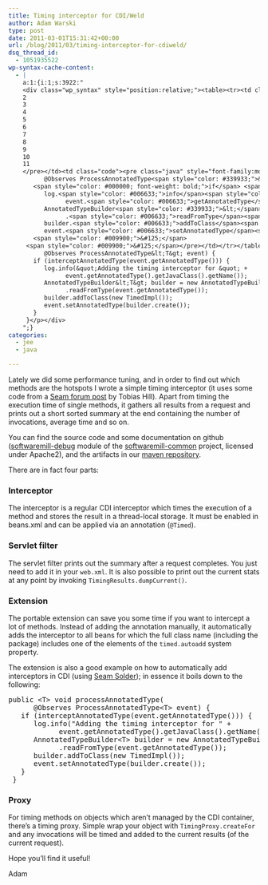 ```yaml
---
title: Timing interceptor for CDI/Weld
author: Adam Warski
type: post
date: 2011-03-01T15:31:42+00:00
url: /blog/2011/03/timing-interceptor-for-cdiweld/
dsq_thread_id:
  - 1051935522
wp-syntax-cache-content:
  - |
    a:1:{i:1;s:3922:"
    <div class="wp_syntax" style="position:relative;"><table><tr><td class="line_numbers"><pre>1
    2
    3
    4
    5
    6
    7
    8
    9
    10
    11
    </pre></td><td class="code"><pre class="java" style="font-family:monospace;"><span style="color: #000000; font-weight: bold;">public</span> <span style="color: #339933;">&lt;</span>T<span style="color: #339933;">&gt;</span> <span style="color: #000066; font-weight: bold;">void</span> processAnnotatedType<span style="color: #009900;">&#40;</span>
          @Observes ProcessAnnotatedType<span style="color: #339933;">&lt;</span>T<span style="color: #339933;">&gt;</span> event<span style="color: #009900;">&#41;</span> <span style="color: #009900;">&#123;</span>
       <span style="color: #000000; font-weight: bold;">if</span> <span style="color: #009900;">&#40;</span>interceptAnnotatedType<span style="color: #009900;">&#40;</span>event.<span style="color: #006633;">getAnnotatedType</span><span style="color: #009900;">&#40;</span><span style="color: #009900;">&#41;</span><span style="color: #009900;">&#41;</span><span style="color: #009900;">&#41;</span> <span style="color: #009900;">&#123;</span>
          log.<span style="color: #006633;">info</span><span style="color: #009900;">&#40;</span><span style="color: #0000ff;">&quot;Adding the timing interceptor for &quot;</span> <span style="color: #339933;">+</span> 
                event.<span style="color: #006633;">getAnnotatedType</span><span style="color: #009900;">&#40;</span><span style="color: #009900;">&#41;</span>.<span style="color: #006633;">getJavaClass</span><span style="color: #009900;">&#40;</span><span style="color: #009900;">&#41;</span>.<span style="color: #006633;">getName</span><span style="color: #009900;">&#40;</span><span style="color: #009900;">&#41;</span><span style="color: #009900;">&#41;</span><span style="color: #339933;">;</span>
          AnnotatedTypeBuilder<span style="color: #339933;">&lt;</span>T<span style="color: #339933;">&gt;</span> builder <span style="color: #339933;">=</span> <span style="color: #000000; font-weight: bold;">new</span> AnnotatedTypeBuilder<span style="color: #339933;">&lt;</span>T<span style="color: #339933;">&gt;</span><span style="color: #009900;">&#40;</span><span style="color: #009900;">&#41;</span>
                .<span style="color: #006633;">readFromType</span><span style="color: #009900;">&#40;</span>event.<span style="color: #006633;">getAnnotatedType</span><span style="color: #009900;">&#40;</span><span style="color: #009900;">&#41;</span><span style="color: #009900;">&#41;</span><span style="color: #339933;">;</span>
          builder.<span style="color: #006633;">addToClass</span><span style="color: #009900;">&#40;</span><span style="color: #000000; font-weight: bold;">new</span> TimedImpl<span style="color: #009900;">&#40;</span><span style="color: #009900;">&#41;</span><span style="color: #009900;">&#41;</span><span style="color: #339933;">;</span>
          event.<span style="color: #006633;">setAnnotatedType</span><span style="color: #009900;">&#40;</span>builder.<span style="color: #006633;">create</span><span style="color: #009900;">&#40;</span><span style="color: #009900;">&#41;</span><span style="color: #009900;">&#41;</span><span style="color: #339933;">;</span>
       <span style="color: #009900;">&#125;</span>
     <span style="color: #009900;">&#125;</span></pre></td></tr></table><p class="theCode" style="display:none;">public &lt;T&gt; void processAnnotatedType(
          @Observes ProcessAnnotatedType&lt;T&gt; event) {
       if (interceptAnnotatedType(event.getAnnotatedType())) {
          log.info(&quot;Adding the timing interceptor for &quot; + 
                event.getAnnotatedType().getJavaClass().getName());
          AnnotatedTypeBuilder&lt;T&gt; builder = new AnnotatedTypeBuilder&lt;T&gt;()
                .readFromType(event.getAnnotatedType());
          builder.addToClass(new TimedImpl());
          event.setAnnotatedType(builder.create());
       }
     }</p></div>
    ";}
categories:
  - jee
  - java

---
```

Lately we did some performance tuning, and in order to find out which methods are the hotspots I wrote a simple timing interceptor (it uses some code from a [Seam forum post][1] by Tobias Hill). Apart from timing the execution time of single methods, it gathers all results from a request and prints out a short sorted summary at the end containing the number of invocations, average time and so on.

You can find the source code and some documentation on github ([softwaremill-debug][2] module of the [softwaremill-common][3] project, licensed under Apache2), and the artifacts in our [maven repository][4].

There are in fact four parts:

### Interceptor

The interceptor is a regular CDI interceptor which times the execution of a method and stores the result in a thread-local storage. It must be enabled in beans.xml and can be applied via an annotation (`@Timed`).

### Servlet filter

The servlet filter prints out the summary after a request completes. You just need to add it in your `web.xml`. It is also possible to print out the current stats at any point by invoking `TimingResults.dumpCurrent()`.

### Extension

The portable extension can save you some time if you want to intercept a lot of methods. Instead of adding the annotation manually, it automatically adds the interceptor to all beans for which the full class name (including the package) includes one of the elements of the `timed.autoadd` system property.

The extension is also a good example on how to automatically add interceptors in CDI (using [Seam Solder][5]); in essence it boils down to the following:

<pre lang="java" line="1" escaped="true">public &lt;T&gt; void processAnnotatedType(
      @Observes ProcessAnnotatedType&lt;T&gt; event) {
   if (interceptAnnotatedType(event.getAnnotatedType())) {
      log.info("Adding the timing interceptor for " + 
            event.getAnnotatedType().getJavaClass().getName());
      AnnotatedTypeBuilder&lt;T&gt; builder = new AnnotatedTypeBuilder&lt;T&gt;()
            .readFromType(event.getAnnotatedType());
      builder.addToClass(new TimedImpl());
      event.setAnnotatedType(builder.create());
   }
 }
</pre>

### Proxy

For timing methods on objects which aren&#8217;t managed by the CDI container, there&#8217;s a timing proxy. Simple wrap your object with `TimingProxy.createFor` and any invocations will be timed and added to the current results (of the current request).

Hope you&#8217;ll find it useful!

Adam

 [1]: http://seamframework.org/Community/SeamPerformanceProblemRewardingWorkaround
 [2]: https://github.com/softwaremill/softwaremill-common/tree/master/softwaremill-debug
 [3]: https://github.com/softwaremill/softwaremill-common
 [4]: http://tools.softwaremill.pl/nexus/content/repositories/snapshots
 [5]: http://seamframework.org/Seam3/Solder
